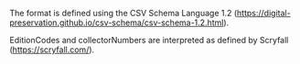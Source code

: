 The format is defined using the CSV Schema Language 1.2 (https://digital-preservation.github.io/csv-schema/csv-schema-1.2.html).

EditionCodes and collectorNumbers are interpreted as defined by Scryfall (https://scryfall.com/).
